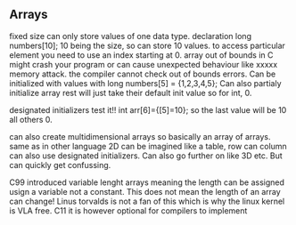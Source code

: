 ## Arrays

[//]: # (CLEANUP REQUIRED)

fixed size can only store values of one data type. declaration long numbers[10]; 10 being the size, so can store 10 values. to access particular element you need to use an index starting at 0. array out of bounds in C might crash your program or can cause unexpected behaviour like xxxxx memory attack. the compiler cannot check out of bounds errors. Can be initialized with values with long numbers[5] = {1,2,3,4,5}; Can also partialy initialize array rest will just take their default init value so for int, 0.

designated initializers test it!! int arr[6]={[5]=10}; so the last value will be 10 all others 0.

can also create multidimensional arrays so basically an array of arrays. same as in other language 2D can be imagined like a table, row can column can also use designated initializers. Can also go further on like 3D etc. But can quickly get confussing.

C99 introduced variable lenght arrays meaning the length can be assigned usign a variable not a constant. This does not mean the length of an array can change! Linus torvalds is not a fan of this which is why the linux kernel is VLA free. C11 it is however optional for compilers to implement
